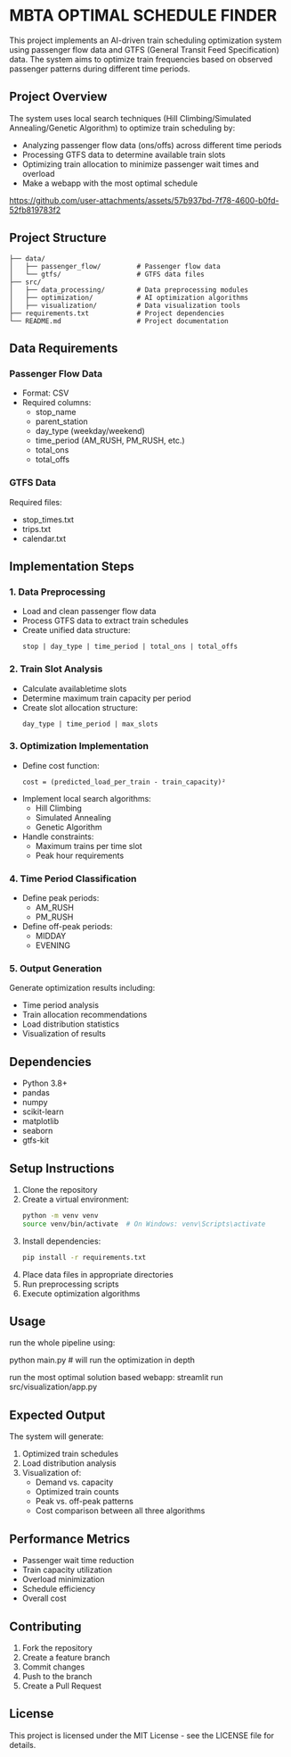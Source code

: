 # MBTA OPTIMAL SCHEDULE FINDER ​

This project implements an AI-driven train scheduling optimization system using passenger flow data and GTFS (General Transit Feed Specification) data. The system aims to optimize train frequencies based on observed passenger patterns during different time periods.

## Project Overview

The system uses local search techniques (Hill Climbing/Simulated Annealing/Genetic Algorithm) to optimize train scheduling by:
- Analyzing passenger flow data (ons/offs) across different time periods
- Processing GTFS data to determine available train slots
- Optimizing train allocation to minimize passenger wait times and overload
- Make a webapp with the most optimal schedule

https://github.com/user-attachments/assets/57b937bd-7f78-4600-b0fd-52fb819783f2


  

## Project Structure

```
├── data/
│   ├── passenger_flow/         # Passenger flow data
│   └── gtfs/                   # GTFS data files
├── src/
│   ├── data_processing/        # Data preprocessing modules
│   ├── optimization/           # AI optimization algorithms
│   ├── visualization/          # Data visualization tools
├── requirements.txt            # Project dependencies
└── README.md                   # Project documentation
```

## Data Requirements

### Passenger Flow Data
- Format: CSV
- Required columns:
  - stop_name
  - parent_station
  - day_type (weekday/weekend)
  - time_period (AM_RUSH, PM_RUSH, etc.)
  - total_ons
  - total_offs

### GTFS Data
Required files:
- stop_times.txt
- trips.txt
- calendar.txt

## Implementation Steps

### 1. Data Preprocessing
- Load and clean passenger flow data
- Process GTFS data to extract train schedules
- Create unified data structure:
  ```
  stop | day_type | time_period | total_ons | total_offs
  ```

### 2. Train Slot Analysis
- Calculate availabletime slots
- Determine maximum train capacity per period
- Create slot allocation structure:
  ```
  day_type | time_period | max_slots
  ```

### 3. Optimization Implementation
- Define cost function:
  ```
  cost = (predicted_load_per_train - train_capacity)²
  ```
- Implement local search algorithms:
  - Hill Climbing
  - Simulated Annealing
  - Genetic Algorithm
- Handle constraints:
  - Maximum trains per time slot
  - Peak hour requirements

### 4. Time Period Classification
- Define peak periods:
  - AM_RUSH
  - PM_RUSH
- Define off-peak periods:
  - MIDDAY
  - EVENING

### 5. Output Generation
Generate optimization results including:
- Time period analysis
- Train allocation recommendations
- Load distribution statistics
- Visualization of results

## Dependencies

- Python 3.8+
- pandas
- numpy
- scikit-learn
- matplotlib
- seaborn
- gtfs-kit

## Setup Instructions

1. Clone the repository
2. Create a virtual environment:
   ```bash
   python -m venv venv
   source venv/bin/activate  # On Windows: venv\Scripts\activate
   ```
3. Install dependencies:
   ```bash
   pip install -r requirements.txt
   ```
4. Place data files in appropriate directories
5. Run preprocessing scripts
6. Execute optimization algorithms

## Usage

run the whole pipeline using:

python main.py  # will run the optimization in depth

run the most optimal solution based webapp:
streamlit run src/visualization/app.py


## Expected Output

The system will generate:
1. Optimized train schedules
2. Load distribution analysis
3. Visualization of:
   - Demand vs. capacity
   - Optimized train counts
   - Peak vs. off-peak patterns
   - Cost comparison between all three algorithms

## Performance Metrics

- Passenger wait time reduction
- Train capacity utilization
- Overload minimization
- Schedule efficiency
- Overall cost

## Contributing

1. Fork the repository
2. Create a feature branch
3. Commit changes
4. Push to the branch
5. Create a Pull Request

## License

This project is licensed under the MIT License - see the LICENSE file for details. 
